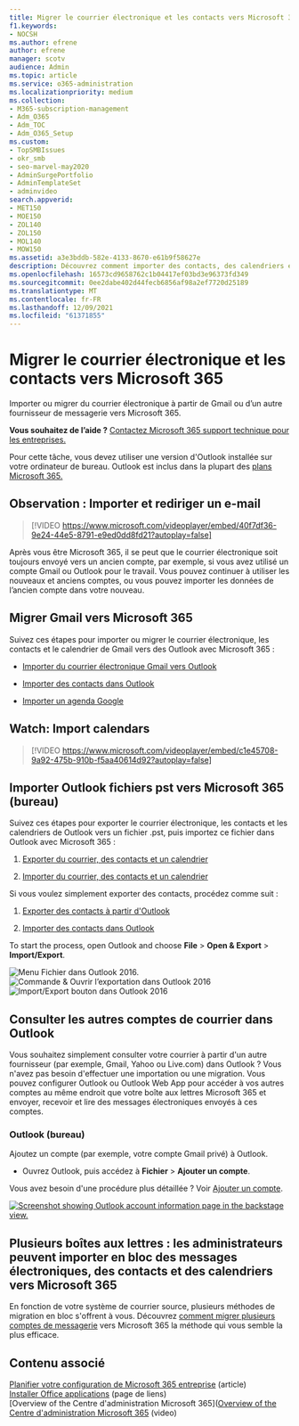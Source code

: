 ```yaml
---
title: Migrer le courrier électronique et les contacts vers Microsoft 365
f1.keywords:
- NOCSH
ms.author: efrene
author: efrene
manager: scotv
audience: Admin
ms.topic: article
ms.service: o365-administration
ms.localizationpriority: medium
ms.collection:
- M365-subscription-management
- Adm_O365
- Adm_TOC
- Adm_O365_Setup
ms.custom:
- TopSMBIssues
- okr_smb
- seo-marvel-may2020
- AdminSurgePortfolio
- AdminTemplateSet
- adminvideo
search.appverid:
- MET150
- MOE150
- ZOL140
- ZOL150
- MOL140
- MOW150
ms.assetid: a3e3bddb-582e-4133-8670-e61b9f58627e
description: Découvrez comment importer des contacts, des calendriers et des courriers électroniques à partir de Gmail ou d’un autre fournisseur de messagerie et les migrer vers Microsoft 365.
ms.openlocfilehash: 16573cd9658762c1b04417ef03bd3e96373fd349
ms.sourcegitcommit: 0ee2dabe402d44fecb6856af98a2ef7720d25189
ms.translationtype: MT
ms.contentlocale: fr-FR
ms.lasthandoff: 12/09/2021
ms.locfileid: "61371855"
---
```

# <a name="migrate-email-and-contacts-to-microsoft-365"></a>Migrer le courrier électronique et les contacts vers Microsoft 365

Importer ou migrer du courrier électronique à partir de Gmail ou d’un autre fournisseur de messagerie vers Microsoft 365.
  
 **Vous souhaitez de l’aide ?**  [Contactez Microsoft 365 support technique pour les entreprises.](../../business-video/get-help-support.md) 
  
Pour cette tâche, vous devez utiliser une version d'Outlook installée sur votre ordinateur de bureau. Outlook est inclus dans la plupart des [plans Microsoft 365.](https://go.microsoft.com/fwlink/p/?LinkId=723731)
  
## <a name="watch-import-and-redirect-email"></a>Observation : Importer et rediriger un e-mail

> [!VIDEO https://www.microsoft.com/videoplayer/embed/40f7df36-9e24-44e5-8791-e9ed0dd8fd21?autoplay=false]

Après vous être Microsoft 365, il se peut que le courrier électronique soit toujours envoyé vers un ancien compte, par exemple, si vous avez utilisé un compte Gmail ou Outlook pour le travail. Vous pouvez continuer à utiliser les nouveaux et anciens comptes, ou vous pouvez importer les données de l’ancien compte dans votre nouveau.

## <a name="migrate-gmail-to-microsoft-365"></a>Migrer Gmail vers Microsoft 365

Suivez ces étapes pour importer ou migrer le courrier électronique, les contacts et le calendrier de Gmail vers des Outlook avec Microsoft 365 :
  
- [Importer du courrier électronique Gmail vers Outlook](https://support.microsoft.com/office/20fdb8f2-fed8-4b14-baf0-bf04b9c44bf7)
    
- [Importer des contacts dans Outlook](https://support.microsoft.com/office/bb796340-b58a-46c1-90c7-b549b8f3c5f8)
    
- [Importer un agenda Google](https://support.microsoft.com/office/098ed60c-936b-41fb-83d6-7e3786437330)

## <a name="watch-import-calendars"></a>Watch: Import calendars
    
> [!VIDEO https://www.microsoft.com/videoplayer/embed/c1e45708-9a92-475b-910b-f5aa40614d92?autoplay=false]
  
## <a name="import-outlook-pst-files-to-microsoft-365-desktop"></a>Importer Outlook fichiers pst vers Microsoft 365 (bureau)

Suivez ces étapes pour exporter le courrier électronique, les contacts et les calendriers de Outlook vers un fichier .pst, puis importez ce fichier dans Outlook avec Microsoft 365 :
  
1. [Exporter du courrier, des contacts et un calendrier](https://support.microsoft.com/office/14252b52-3075-4e9b-be4e-ff9ef1068f91)
    
2. [Importer du courrier, des contacts et un calendrier](https://support.microsoft.com/office/431a8e9a-f99f-4d5f-ae48-ded54b3440ac)
    
Si vous voulez simplement exporter des contacts, procédez comme suit :
  
1. [Exporter des contacts à partir d'Outlook](https://support.microsoft.com/office/10f09abd-643c-4495-bb80-543714eca73f)
    
2. [Importer des contacts dans Outlook](https://support.microsoft.com/office/bb796340-b58a-46c1-90c7-b549b8f3c5f8)
    
To start the process, open Outlook and choose **File** \> **Open &amp; Export** \> **Import/Export**.
  
![Menu Fichier dans Outlook 2016.](../../media/2f1c39a5-177e-4052-9dd8-90c0d140be2c.png)![Commande &amp; Ouvrir l’exportation dans Outlook 2016](../../media/eecab6df-c372-45b1-8a8a-2f6d7af0dd68.png)![Import/Export bouton dans Outlook 2016](../../media/ed90ae47-20db-4be1-b0c0-826008432c6e.png)
  
## <a name="see-other-email-accounts-in-outlook"></a>Consulter les autres comptes de courrier dans Outlook

Vous souhaitez simplement consulter votre courrier à partir d'un autre fournisseur (par exemple, Gmail, Yahoo ou Live.com) dans Outlook ? Vous n'avez pas besoin d'effectuer une importation ou une migration. Vous pouvez configurer Outlook ou Outlook Web App pour accéder à vos autres comptes au même endroit que votre boîte aux lettres Microsoft 365 et envoyer, recevoir et lire des messages électroniques envoyés à ces comptes.
  
### <a name="outlook-desktop"></a>Outlook (bureau)

Ajoutez un compte (par exemple, votre compte Gmail privé) à Outlook.
  
- Ouvrez Outlook, puis accédez à **Fichier** \> **Ajouter un compte**.
    
Vous avez besoin d'une procédure plus détaillée ? Voir [Ajouter un compte](https://support.microsoft.com/office/6e27792a-9267-4aa4-8bb6-c84ef146101b).
  
[![Screenshot showing Outlook account information page in the backstage view.](../../media/6a7fa106-1077-4351-9fe2-8eb00918b40a.png)](https://support.microsoft.com/office/6e27792a-9267-4aa4-8bb6-c84ef146101b)
  
## <a name="multiple-mailboxes-admins-can-bulk-import-email-contacts-and-calendars-to-microsoft-365"></a>Plusieurs boîtes aux lettres : les administrateurs peuvent importer en bloc des messages électroniques, des contacts et des calendriers vers Microsoft 365

En fonction de votre système de courrier source, plusieurs méthodes de migration en bloc s'offrent à vous. Découvrez [comment migrer plusieurs comptes de messagerie](/Exchange/mailbox-migration/mailbox-migration) vers Microsoft 365 la méthode qui vous semble la plus efficace.

## <a name="related-content"></a>Contenu associé

[Planifier votre configuration de Microsoft 365 entreprise](plan-your-setup.md) (article)\
[Installer Office applications](install-applications.md) (page de liens)\
[Overview of the Centre d'administration Microsoft 365]([Overview of the Centre d'administration Microsoft 365](../admin-overview/admin-center-overview.md) (video)